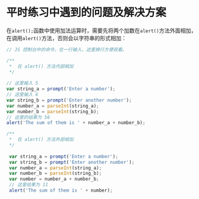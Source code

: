 # 平时练习中遇到的问题及解决方案

在`alert();`函数中使用加法运算时，需要先将两个加数在`alert()`方法外面相加，在调用`alert()`方法，否则会以字符串的形式相加：

```js
// JS 控制台中的命令，在一行输入，这里换行方便观看。

/**
 *  在 alert() 方法内部相加
 */
 
// 这里输入 5
var string_a = prompt('Enter a number');
// 这里输入 6
var string_b = prompt('Enter another number'); 
var number_a = parseInt(string_a); 
var number_b = parseInt(string_b); 
// 这里的结果为 56
alert('The sum of them is ' + number_a + number_b);

/**
 *  在 alert() 方法外部相加
 */
 
 var string_a = prompt('Enter a number'); 
 var string_b = prompt('Enter another number'); 
 var number_a = parseInt(string_a); 
 var number_b = parseInt(string_b); 
 var number = number_a + number_b; 
 // 这里结果为 11
 alert('The sum of them is ' + number);
```

